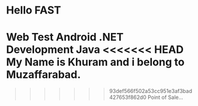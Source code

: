 # Hello FAST
Web Test 
Android
.NET Development
Java
<<<<<<< HEAD
My Name is Khuram  and i belong to Muzaffarabad.
=======

>>>>>>> 93def566f502a53cc951e3af3bad427653f862d0
Point of Sale...
